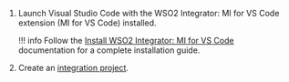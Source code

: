 1. Launch Visual Studio Code with the WSO2 Integrator: MI for VS Code extension (MI for VS Code) installed.

    !!! info
        Follow the [Install WSO2 Integrator: MI for VS Code](../../../../develop/mi-for-vscode/install-wso2-mi-for-vscode) documentation for a complete installation guide.

2. Create an [integration project](../../../../develop/create-integration-project/).
